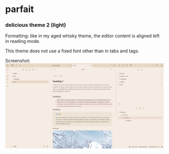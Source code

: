 # parfait

### delicious theme 2 (light)

Formatting: like in my aged whisky theme, the editor content is aligned left in reading mode.

This theme does not use a fixed font other than in tabs and tags.

Screenshot:
![](images/parfait-screenshot.jpg)